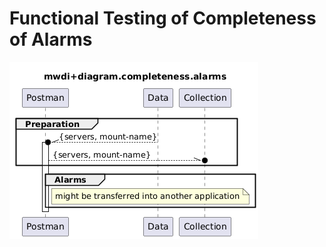 # Functional Testing of Completeness of Alarms  

![Overview](./mwdi+diagram.completeness.alarms.png)  
